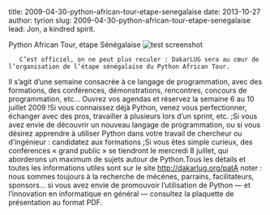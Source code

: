title: 2009-04-30-python-african-tour-etape-senegalaise
date: 2013-10-27
author: tyrion
slug: 2009-04-30-python-african-tour-etape-senegalaise
lead: Jon, a kindred spirit.


 Python African Tour, étape Sénégalaise
![test screenshot](image "")
    
       C’est officiel, on ne peut plus reculer : DakarLUG sera au cœur de l’organisation de l’étape sénégalaise du Python African Tour.
Il s’agit d’une semaine consacrée à ce langage de programmation, avec
des formations, des conférences, démonstrations, rencontres, concours
de programmation, etc…
Ouvrez vos agendas et réservez la semaine 6 au 10 juillet 2009 !Si vous connaissez déjà Python, venez vous perfectionner, échanger avec des pros, travailler à plusieurs lors d’un sprint, etc. ;Si vous avez envie de découvrir un nouveau langage de
programmation, ou si vous désirez apprendre à utiliser Python dans
votre travail de chercheur ou d’ingénieur : candidatez aux formations ;Si vous êtes simple curieux, des conférences « grand public » se
tiendront le mercredi 8 juillet, qui aborderons un maximum de sujets
autour de Python.Tous les détails et toutes les informations utiles sont sur le site http://dakarlug.org/patA noter : nous sommes toujours à la recherche de mécénes, parrains,
facilitateurs, sponsors… si vous avez envie de promouvoir l’utilisation
de Python — et l’innovation en informatique en général — consultez la plaquette de présentation au format PDF.
    
    
    



    



    



    



    



    



 
    
     